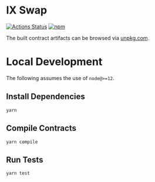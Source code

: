 # IX Swap

[![Actions Status](https://github.com/IX-Swap/v2-periphery/workflows/CI/badge.svg)](https://github.com/IX-Swap/v2-periphery/actions)
[![npm](https://img.shields.io/npm/v/@ixswap1/v2-periphery?style=flat-square)](https://npmjs.com/package/@ixswap1/v2-periphery)

The built contract artifacts can be browsed via [unpkg.com](https://unpkg.com/browse/@ixswap1/v2-periphery@latest/).

# Local Development

The following assumes the use of `node@>=12`.

## Install Dependencies

`yarn`

## Compile Contracts

`yarn compile`

## Run Tests

`yarn test`
